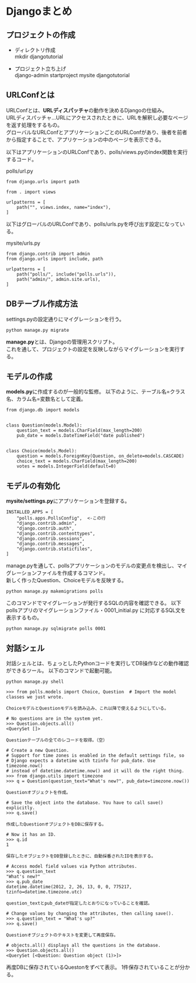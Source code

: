 # Djangoまとめ

## プロジェクトの作成
- ディレクトリ作成  
mkdir djangotutorial

- プロジェクト立ち上げ  
django-admin startproject mysite djangotutorial

## URLConfとは
URLConfとは、**URLディスパッチャ**の動作を決めるDjangoの仕組み。  
URLディスパッチャ...URLにアクセスされたときに、URLを解釈し必要なページを返す処理をするもの。  
グローバルなURLConfとアプリケーションごとのURLConfがあり、後者を前者から指定することで、アプリケーションの中のページを表示できる。

以下はアプリケーションのURLConfであり、polls/views.pyのindex関数を実行するコード。  

polls/url.py
```
from django.urls import path

from . import views

urlpatterns = [
    path("", views.index, name="index"),
]
```

以下はグローバルのURLConfであり、polls/urls.pyを呼び出す設定になっている。

mysite/urls.py
```
from django.contrib import admin
from django.urls import include, path

urlpatterns = [
    path("polls/", include("polls.urls")),
    path("admin/", admin.site.urls),
]
```

## DBテーブル作成方法
settings.pyの設定通りにマイグレーションを行う。
```
python manage.py migrate
```
**manage.py**とは、Djangoの管理用スクリプト。  
これを通して、プロジェクトの設定を反映しながらマイグレーションを実行する。

## モデルの作成
**models.py**に作成するのが一般的な監修。
以下のように、テーブル名=クラス名、カラム名=変数名として定義。

```
from django.db import models


class Question(models.Model):
    question_text = models.CharField(max_length=200)
    pub_date = models.DateTimeField("date published")


class Choice(models.Model):
    question = models.ForeignKey(Question, on_delete=models.CASCADE)
    choice_text = models.CharField(max_length=200)
    votes = models.IntegerField(default=0)
```

## モデルの有効化
**mysite/settings.py**にアプリケーションを登録する。

```
INSTALLED_APPS = [
    "polls.apps.PollsConfig",  <-この行
    "django.contrib.admin",
    "django.contrib.auth",
    "django.contrib.contenttypes",
    "django.contrib.sessions",
    "django.contrib.messages",
    "django.contrib.staticfiles",
]
```

manage.pyを通して、pollsアプリケーションのモデルの変更点を検出し、マイグレーションファイルを作成するコマンド。  
新しく作ったQuestion、Choiceモデルを反映する。
```
python manage.py makemigrations polls
```

このコマンドでマイグレーションが発行するSQLの内容を確認できる。
以下pollsアプリのマイグレーションファイル・0001_initial.py に対応するSQL文を表示するもの。
```
python manage.py sqlmigrate polls 0001
```

## 対話シェル
対話シェルとは、ちょっとしたPythonコードを実行してDB操作などの動作確認ができるツール。
以下のコマンドで起動可能。
```
python manage.py shell
```

```
>>> from polls.models import Choice, Question  # Import the model classes we just wrote.

ChoiceモデルとQuestionモデルを読み込み、これ以降で使えるようにしている。

# No questions are in the system yet.
>>> Question.objects.all()
<QuerySet []>

Questionテーブルの全てのレコードを取得。（空）

# Create a new Question.
# Support for time zones is enabled in the default settings file, so
# Django expects a datetime with tzinfo for pub_date. Use timezone.now()
# instead of datetime.datetime.now() and it will do the right thing.
>>> from django.utils import timezone
>>> q = Question(question_text="What's new?", pub_date=timezone.now())

Questionオブジェクトを作成。

# Save the object into the database. You have to call save() explicitly.
>>> q.save()

作成したQuestionオブジェクトをDBに保存する。

# Now it has an ID.
>>> q.id
1

保存したオブジェクトをDB登録したときに、自動採番されたIDを表示する。

# Access model field values via Python attributes.
>>> q.question_text
"What's new?"
>>> q.pub_date
datetime.datetime(2012, 2, 26, 13, 0, 0, 775217, tzinfo=datetime.timezone.utc)

question_textとpub_dateが指定したとおりになっていることを確認。

# Change values by changing the attributes, then calling save().
>>> q.question_text = "What's up?"
>>> q.save()

Questionオブジェクトのテキストを変更して再度保存。

# objects.all() displays all the questions in the database.
>>> Question.objects.all()
<QuerySet [<Question: Question object (1)>]>
```

再度DBに保存されているQuestonをずべて表示。
1件保存されていることが分かる。